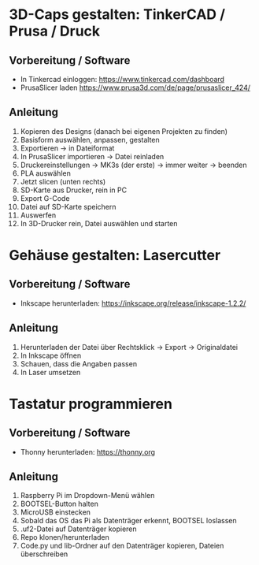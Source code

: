 # 3D-Caps gestalten: TinkerCAD / Prusa / Druck
## Vorbereitung / Software
* In Tinkercad einloggen: https://www.tinkercad.com/dashboard
* PrusaSlicer laden https://www.prusa3d.com/de/page/prusaslicer_424/

## Anleitung
1. Kopieren des Designs (danach bei eigenen Projekten zu finden)
2. Basisform auswählen, anpassen, gestalten
3. Exportieren → in Dateiformat
4. In PrusaSlicer importieren → Datei reinladen
5. Druckereinstellungen → MK3s (der erste) → immer weiter → beenden
6. PLA auswählen
7. Jetzt slicen (unten rechts)
8. SD-Karte aus Drucker, rein in PC
9. Export G-Code
10. Datei auf SD-Karte speichern
11. Auswerfen
12. In 3D-Drucker rein, Datei auswählen und starten

# Gehäuse gestalten: Lasercutter
## Vorbereitung / Software
* Inkscape herunterladen: https://inkscape.org/release/inkscape-1.2.2/

## Anleitung
1. Herunterladen der Datei über Rechtsklick → Export → Originaldatei
2. In Inkscape öffnen
3. Schauen, dass die Angaben passen
4. In Laser umsetzen

# Tastatur programmieren
## Vorbereitung / Software
* Thonny herunterladen: https://thonny.org

## Anleitung
1. Raspberry Pi im Dropdown-Menü wählen
2. BOOTSEL-Button halten
3. MicroUSB einstecken
4. Sobald das OS das Pi als Datenträger erkennt, BOOTSEL loslassen
5. .uf2-Datei auf Datenträger kopieren
6. Repo klonen/herunterladen
7. Code.py und lib-Ordner auf den Datenträger kopieren, Dateien überschreiben
